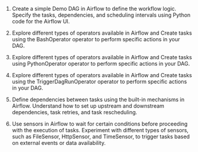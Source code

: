 1.	Create a simple Demo DAG in Airflow to define the workflow logic. Specify the tasks, dependencies, and scheduling intervals using Python code for the Airflow UI.

2.	Explore different types of operators available in Airflow and Create tasks using the BashOperator operator to perform specific actions in your DAG.

3.	Explore different types of operators available in Airflow and Create tasks using PythonOperator operator to perform specific actions in your DAG.

4.	Explore different types of operators available in Airflow and Create tasks using the TriggerDagRunOperator operator to perform specific actions in your DAG.

5.	Define dependencies between tasks using the built-in mechanisms in Airflow. Understand how to set up upstream and downstream dependencies, task retries, and task rescheduling.

6.	Use sensors in Airflow to wait for certain conditions before proceeding with the execution of tasks. Experiment with different types of sensors, such as FileSensor, HttpSensor, and TimeSensor, to trigger tasks based on external events or data availability.
